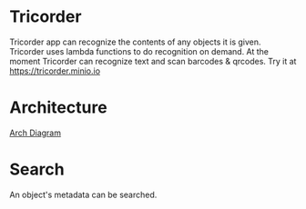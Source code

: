 # Tricorder 
Tricorder app can recognize the contents of any objects it is given. Tricorder uses lambda functions to do recognition on demand. At the moment Tricorder can recognize text and scan barcodes & qrcodes. Try it at https://tricorder.minio.io

# Architecture
[Arch Diagram](https://docs.google.com/presentation/d/e/2PACX-1vRO4mihwhxwrUhY3Ft5GfjdjpecnrbPmx3CE_xACnMWqdVjnSAK5m5eiNZtWMGc0SoldWR1a0-YE0Go/pub?start=false&loop=false&delayms=3000&slide=id.g28b1a709d5_0_0)

# Search
An object's metadata can be searched.

